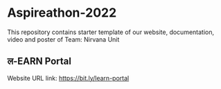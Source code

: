 # Aspireathon-2022
This repository contains starter template of our website, documentation, video and poster of Team: Nirvana Unit

## ल-EARN Portal 

Website URL link: https://bit.ly/learn-portal
